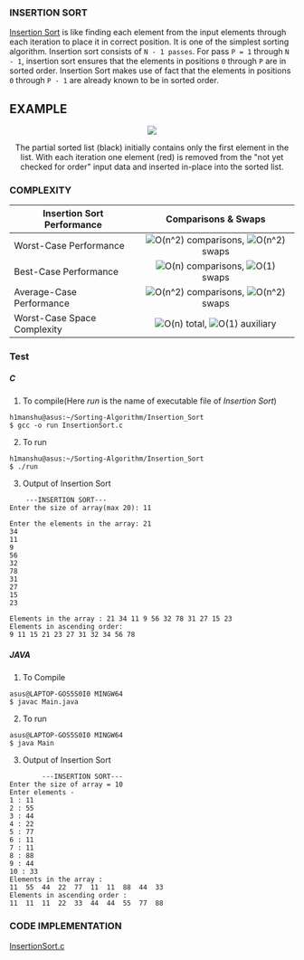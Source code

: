 ### INSERTION SORT

[Insertion Sort](https://en.wikipedia.org/wiki/Insertion_sort) is like finding each element from the input elements through each iteration to place it in correct position. It is one of the simplest sorting algorithm. Insertion sort consists of ```N - 1 passes```. For pass ```P = 1``` through ```N - 1```, insertion sort ensures that the elements in positions ```0``` through ```P``` are in sorted order. Insertion Sort makes use of fact that the elements in positions ```0``` through ```P - 1``` are already known to be in sorted order.

## EXAMPLE

<p align="center">
    <img src="https://upload.wikimedia.org/wikipedia/commons/0/0f/Insertion-sort-example-300px.gif">
</p>

<p align="center">
The partial sorted list (black) initially contains only the first element in the list. With each iteration one element (red) is removed from the "not yet checked for order" input data and inserted in-place into the sorted list.
</p>

### COMPLEXITY

| **Insertion Sort Performance** | **Comparisons & Swaps**            |
| ------------------------------ | :--------------------------------: |
| Worst-Case Performance         | ![O(n^2)](https://render.githubusercontent.com/render/math?math=O(n%5E2)) comparisons, ![O(n^2)](https://render.githubusercontent.com/render/math?math=O(n%5E2)) swaps |
| Best-Case Performance          | ![O(n)](https://render.githubusercontent.com/render/math?math=O(n)) comparisons, ![O(1)](https://render.githubusercontent.com/render/math?math=O(1)) swaps |
| Average-Case Performance       | ![O(n^2)](https://render.githubusercontent.com/render/math?math=O(n%5E2)) comparisons, ![O(n^2)](https://render.githubusercontent.com/render/math?math=O(n%5E2)) swaps |
| Worst-Case Space Complexity    | ![O(n)](https://render.githubusercontent.com/render/math?math=O(n)) total, ![O(1)](https://render.githubusercontent.com/render/math?math=O(1)) auxiliary |

### Test

##### C

1. To compile(Here *run* is the name of executable file of *Insertion Sort*)

```
h1manshu@asus:~/Sorting-Algorithm/Insertion_Sort
$ gcc -o run InsertionSort.c 
```

2. To run

```
h1manshu@asus:~/Sorting-Algorithm/Insertion_Sort
$ ./run 
```

3. Output of Insertion Sort

```
	---INSERTION SORT---
Enter the size of array(max 20): 11

Enter the elements in the array: 21
34
11
9
56
32
78
31
27
15
23

Elements in the array : 21 34 11 9 56 32 78 31 27 15 23 
Elements in ascending order:
9 11 15 21 23 27 31 32 34 56 78
```

##### JAVA

1. To Compile

```
asus@LAPTOP-GOS5S0I0 MINGW64 
$ javac Main.java
```

2. To run

```
asus@LAPTOP-GOS5S0I0 MINGW64 
$ java Main
```

3. Output of Insertion Sort

```
        ---INSERTION SORT---
Enter the size of array = 10
Enter elements -
1 : 11
2 : 55
3 : 44
4 : 22
5 : 77
6 : 11
7 : 11
8 : 88
9 : 44
10 : 33
Elements in the array :
11  55  44  22  77  11  11  88  44  33
Elements in ascending order :
11  11  11  22  33  44  44  55  77  88
```


### CODE IMPLEMENTATION

[InsertionSort.c](https://github.com/Himanshu40/Sorting-Algorithm/blob/master/Insertion_Sort/InsertionSort.c)